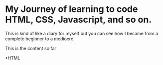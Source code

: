 # My Journey of learning to code HTML, CSS, Javascript, and so on.

This is kind of like a diary for myself but you can 
see how I became from a complete beginner to a mediocre.

This is the content so far

•HTML
